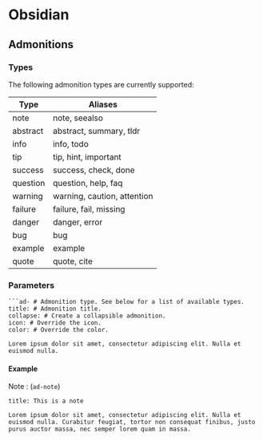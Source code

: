 # Obsidian

## Admonitions

### Types

The following admonition types are currently supported:

| Type     | Aliases                     |
| -------- | --------------------------- |
| note     | note, seealso               |
| abstract | abstract, summary, tldr     |
| info     | info, todo                  |
| tip      | tip, hint, important        |
| success  | success, check, done        |
| question | question, help, faq         |
| warning  | warning, caution, attention |
| failure  | failure, fail, missing      |
| danger   | danger, error               |
| bug      | bug                         |
| example  | example                     |
| quote    | quote, cite                 |

### Parameters

```
```ad- # Admonition type. See below for a list of available types.
title: # Admonition title.
collapse: # Create a collapsible admonition.
icon: # Override the icon.
color: # Override the color.

Lorem ipsum dolor sit amet, consectetur adipiscing elit. Nulla et euismod nulla.
```

#### Example 

Note : (`ad-note`)

```ad-note
title: This is a note

Lorem ipsum dolor sit amet, consectetur adipiscing elit. Nulla et
euismod nulla. Curabitur feugiat, tortor non consequat finibus, justo
purus auctor massa, nec semper lorem quam in massa.
```

